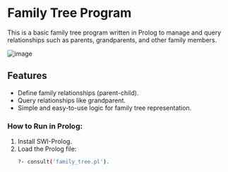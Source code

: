 # Family Tree Program

This is a basic family tree program written in Prolog to manage and query relationships such as parents, grandparents, and other family members.

![image](https://github.com/user-attachments/assets/5a5af6b7-108d-4d1d-ac91-62ce753f35bf)

## Features
- Define family relationships (parent-child).
- Query relationships like grandparent.
- Simple and easy-to-use logic for family tree representation.



### How to Run in Prolog:
1. Install SWI-Prolog.
2. Load the Prolog file:
   ```bash
   ?- consult('family_tree.pl').
    ```